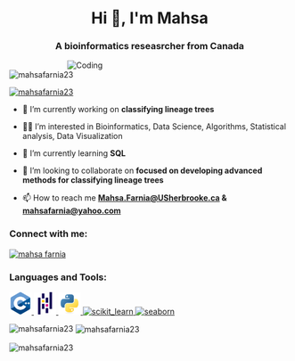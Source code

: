 <h1 align="center">Hi 👋, I'm Mahsa</h1>
<h3 align="center">A bioinformatics reseasrcher from Canada</h3>
<img align="right" alt="Coding" width="400" src="https://th.bing.com/th/id/R.a66ba4a9c2760d70aa056c763c8bbe74?rik=pC%2bBXM9fveYOoA&riu=http%3a%2f%2f4.bp.blogspot.com%2f_wPH_7OeZsbI%2fTRVrIu1nLJI%2fAAAAAAAACuM%2f3NmgiI-_9K0%2fs1600%2fchatroom.gif&ehk=w9xFd750TVLX60DkoBrChw9ZDVjXPaglLT9QsfR9hJo%3d&risl=&pid=ImgRaw&r=0&sres=1&sresct=1">

<p align="left"> <img src="https://komarev.com/ghpvc/?username=mahsafarnia23&label=Profile%20views&color=0e75b6&style=flat" alt="mahsafarnia23" /> </p>

<p align="left"> <a href="https://github.com/ryo-ma/github-profile-trophy"><img src="https://github-profile-trophy.vercel.app/?username=mahsafarnia23" alt="mahsafarnia23" /></a> </p>

- 🔭 I’m currently working on **classifying lineage trees**

- 👨‍💻 I’m interested in Bioinformatics, Data Science, Algorithms, Statistical analysis, Data Visualization

- 🌱 I’m currently learning **SQL**

- 👯 I’m looking to collaborate on **focused on developing advanced methods for classifying lineage trees**

- 📫 How to reach me **Mahsa.Farnia@USherbrooke.ca & mahsafarnia@yahoo.com**

<h3 align="left">Connect with me:</h3>
<p align="left">
<a href="https://linkedin.com/in/mahsa farnia" target="blank"><img align="center" src="https://raw.githubusercontent.com/rahuldkjain/github-profile-readme-generator/master/src/images/icons/Social/linked-in-alt.svg" alt="mahsa farnia" height="30" width="40" /></a>
</p>

<h3 align="left">Languages and Tools:</h3>
<p align="left"> <a href="https://www.w3schools.com/cpp/" target="_blank" rel="noreferrer"> <img src="https://raw.githubusercontent.com/devicons/devicon/master/icons/cplusplus/cplusplus-original.svg" alt="cplusplus" width="40" height="40"/> </a> <a href="https://pandas.pydata.org/" target="_blank" rel="noreferrer"> <img src="https://raw.githubusercontent.com/devicons/devicon/2ae2a900d2f041da66e950e4d48052658d850630/icons/pandas/pandas-original.svg" alt="pandas" width="40" height="40"/> </a> <a href="https://www.python.org" target="_blank" rel="noreferrer"> <img src="https://raw.githubusercontent.com/devicons/devicon/master/icons/python/python-original.svg" alt="python" width="40" height="40"/> </a> <a href="https://scikit-learn.org/" target="_blank" rel="noreferrer"> <img src="https://upload.wikimedia.org/wikipedia/commons/0/05/Scikit_learn_logo_small.svg" alt="scikit_learn" width="40" height="40"/> </a> <a href="https://seaborn.pydata.org/" target="_blank" rel="noreferrer"> <img src="https://seaborn.pydata.org/_images/logo-mark-lightbg.svg" alt="seaborn" width="40" height="40"/> </a> </p>

<p><img align="left" src="https://github-readme-stats.vercel.app/api/top-langs?username=mahsafarnia23&show_icons=true&locale=en&layout=compact" alt="mahsafarnia23" /></p>

<p>&nbsp;<img align="center" src="https://github-readme-stats.vercel.app/api?username=mahsafarnia23&show_icons=true&locale=en" alt="mahsafarnia23" /></p>

<p><img align="center" src="https://github-readme-streak-stats.herokuapp.com/?user=mahsafarnia23&" alt="mahsafarnia23" /></p>
